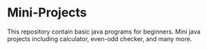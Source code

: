 # Mini-Projects
This repository contain basic java programs for beginners. Mini java projects including calculator, even-odd checker, and many more.
